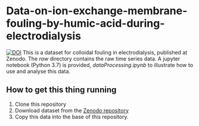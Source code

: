 # Data-on-ion-exchange-membrane-fouling-by-humic-acid-during-electrodialysis

[![DOI](https://zenodo.org/badge/DOI/10.5281/zenodo.3551928.svg)](https://doi.org/10.5281/zenodo.3551928)
This is a dataset for colloidal fouling in electrodialysis, published at Zenodo. The *raw* directory contains the raw time series data. A jupyter notebook (Python 3.7) is provided, *dataProcessing.ipynb* to illustrate how to use and analyse this data. 

## How to get this thing running

1. Clone this repository
2. Download dataset from the [Zenodo repository](https://zenodo.org/deposit/3551928#)
3. Copy this data into the base of this repository.
